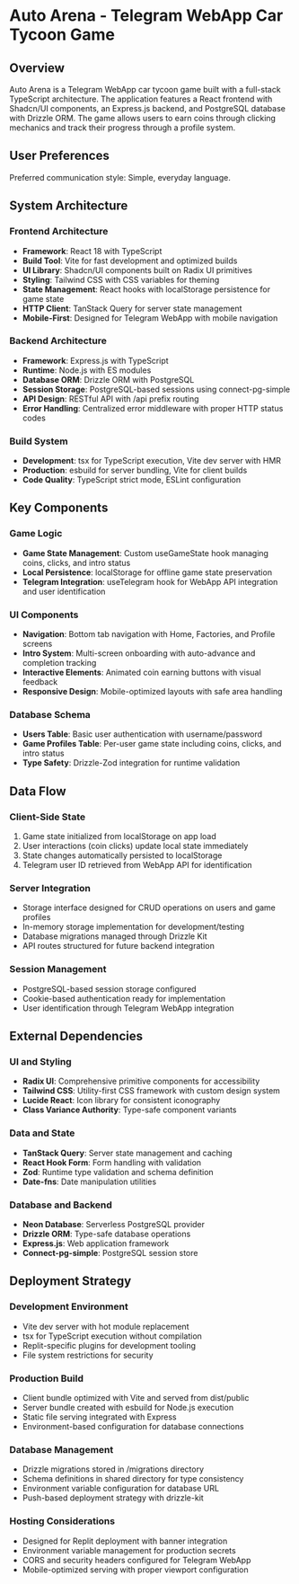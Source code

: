 # Auto Arena - Telegram WebApp Car Tycoon Game

## Overview

Auto Arena is a Telegram WebApp car tycoon game built with a full-stack TypeScript architecture. The application features a React frontend with Shadcn/UI components, an Express.js backend, and PostgreSQL database with Drizzle ORM. The game allows users to earn coins through clicking mechanics and track their progress through a profile system.

## User Preferences

Preferred communication style: Simple, everyday language.

## System Architecture

### Frontend Architecture
- **Framework**: React 18 with TypeScript
- **Build Tool**: Vite for fast development and optimized builds
- **UI Library**: Shadcn/UI components built on Radix UI primitives
- **Styling**: Tailwind CSS with CSS variables for theming
- **State Management**: React hooks with localStorage persistence for game state
- **HTTP Client**: TanStack Query for server state management
- **Mobile-First**: Designed for Telegram WebApp with mobile navigation

### Backend Architecture
- **Framework**: Express.js with TypeScript
- **Runtime**: Node.js with ES modules
- **Database ORM**: Drizzle ORM with PostgreSQL
- **Session Storage**: PostgreSQL-based sessions using connect-pg-simple
- **API Design**: RESTful API with /api prefix routing
- **Error Handling**: Centralized error middleware with proper HTTP status codes

### Build System
- **Development**: tsx for TypeScript execution, Vite dev server with HMR
- **Production**: esbuild for server bundling, Vite for client builds
- **Code Quality**: TypeScript strict mode, ESLint configuration

## Key Components

### Game Logic
- **Game State Management**: Custom useGameState hook managing coins, clicks, and intro status
- **Local Persistence**: localStorage for offline game state preservation
- **Telegram Integration**: useTelegram hook for WebApp API integration and user identification

### UI Components
- **Navigation**: Bottom tab navigation with Home, Factories, and Profile screens
- **Intro System**: Multi-screen onboarding with auto-advance and completion tracking
- **Interactive Elements**: Animated coin earning buttons with visual feedback
- **Responsive Design**: Mobile-optimized layouts with safe area handling

### Database Schema
- **Users Table**: Basic user authentication with username/password
- **Game Profiles Table**: Per-user game state including coins, clicks, and intro status
- **Type Safety**: Drizzle-Zod integration for runtime validation

## Data Flow

### Client-Side State
1. Game state initialized from localStorage on app load
2. User interactions (coin clicks) update local state immediately
3. State changes automatically persisted to localStorage
4. Telegram user ID retrieved from WebApp API for identification

### Server Integration
- Storage interface designed for CRUD operations on users and game profiles
- In-memory storage implementation for development/testing
- Database migrations managed through Drizzle Kit
- API routes structured for future backend integration

### Session Management
- PostgreSQL-based session storage configured
- Cookie-based authentication ready for implementation
- User identification through Telegram WebApp integration

## External Dependencies

### UI and Styling
- **Radix UI**: Comprehensive primitive components for accessibility
- **Tailwind CSS**: Utility-first CSS framework with custom design system
- **Lucide React**: Icon library for consistent iconography
- **Class Variance Authority**: Type-safe component variants

### Data and State
- **TanStack Query**: Server state management and caching
- **React Hook Form**: Form handling with validation
- **Zod**: Runtime type validation and schema definition
- **Date-fns**: Date manipulation utilities

### Database and Backend
- **Neon Database**: Serverless PostgreSQL provider
- **Drizzle ORM**: Type-safe database operations
- **Express.js**: Web application framework
- **Connect-pg-simple**: PostgreSQL session store

## Deployment Strategy

### Development Environment
- Vite dev server with hot module replacement
- tsx for TypeScript execution without compilation
- Replit-specific plugins for development tooling
- File system restrictions for security

### Production Build
- Client bundle optimized with Vite and served from dist/public
- Server bundle created with esbuild for Node.js execution
- Static file serving integrated with Express
- Environment-based configuration for database connections

### Database Management
- Drizzle migrations stored in /migrations directory
- Schema definitions in shared directory for type consistency
- Environment variable configuration for database URL
- Push-based deployment strategy with drizzle-kit

### Hosting Considerations
- Designed for Replit deployment with banner integration
- Environment variable management for production secrets
- CORS and security headers configured for Telegram WebApp
- Mobile-optimized serving with proper viewport configuration